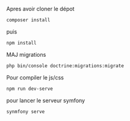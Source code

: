 Apres avoir cloner le dépot

``` bash
composer install
```
puis 
```bash
npm install
```

MAJ migrations
```bash
php bin/console doctrine:migrations:migrate
```

Pour compiler le js/css
```bash
npm run dev-serve
```

pour lancer le serveur symfony
```bash
synmfony serve
```